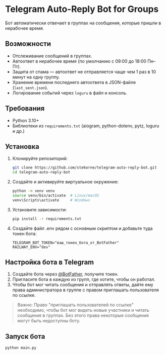 # Telegram Auto-Reply Bot for Groups

Бот автоматически отвечает в группах на сообщения, которые пришли в нерабочее время.  

## Возможности

- Отслеживание сообщений в группах.
- Автоответ в нерабочее время (по умолчанию с 09:00 до 18:00 Пн–Пт).
- Защита от спама — автоответ не отправляется чаще чем 1 раз в 10 минут на одну группу.
- Хранение времени последнего автоответа в JSON-файле (`last_sent.json`).
- Логирование событий через `loguru` в файл и консоль.

## Требования

- Python 3.10+
- Библиотеки из `requirements.txt` (aiogram, python-dotenv, pytz, loguru и др.)

## Установка

1. Клонируйте репозиторий:

   ```bash
   git clone https://github.com/stekorne/telegram-auto-reply-bot.git
   cd telegram-auto-reply-bot
   ```

2. Создайте и активируйте виртуальное окружение:

   ```bash
   python -m venv venv
   source venv/bin/activate  # Linux/macOS
   venv\Scripts\activate     # Windows
   ```
   
3. Установите зависимости:

   ```bash
   pip install -r requirements.txt
   ```

4. Создайте файл .env рядом с основным скриптом и добавьте туда токен бота:

   ```env
   TELEGRAM_BOT_TOKEN="ваш_токен_бота_от_BotFather"
   RAILWAY_ENV="dev"
   ```
   
## Настройка бота в Telegram
1. Создайте бота через [@BotFather](https://t.me/BotFather), получите токен.
2. Пригласите бота в каждую из групп, где хотите, чтобы он работал.
3. Чтобы бот мог читать сообщения и отправлять ответы, дайте ему права администратора в группе с правом приглашать пользователя по ссылке.

> Важно: Право "приглашать пользователей по ссылке" необходимо, чтобы бот мог видеть новые участники и читать сообщения в группах. Без этого права некоторые сообщения могут быть недоступны боту.


## Запуск бота
  ```bash
  python main.py
  ```

